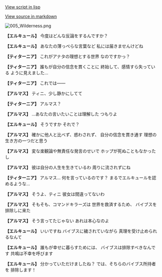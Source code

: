 [View script in lisp](../scripts/110150441.txt)

[View source in markdown](110150441.md)

![005_Wilderness.png](../images/backgrounds/005_Wilderness.png)

**【エルキュール】**
今度はどんな反論をするんですか？

**【エルキュール】**
あなたの薄っぺらな言葉など
私には届きませんけどね

**【ティターニア】**
これがアナタの理想とする世界
なのですかっ？

**【ティターニア】**
誰もが自分の信念を貫くことに
終始して、感情すら失っている
ように見えました…

**【ティターニア】**
これでは――

**【アルマス】**
ティニ、少し静かにしてて

**【ティターニア】**
アルマス？

**【アルマス】**
…あなたの言いたいことは理解した
つもりよ

**【エルキュール】**
そうですか
それで？

**【アルマス】**
確かに他人と比べず、惑わされず、
自分の信念を貫き通す
理想の生き方の一つだと思う

**【アルマス】**
変な楽観論や無責任な発言のせいで
ホップが死ぬこともなかったし

**【アルマス】**
彼は自分の人生を生きているわ
周りに流されずにね

**【ティターニア】**
アルマス…
何を言っているのです？
まるでエルキュールを認めるような…

**【アルマス】**
そうよ、ティニ
彼女は間違ってないわ

**【アルマス】**
そもそも、コマンドキラーズは
世界を救済するため、
バイブスを排除しに来た

**【アルマス】**
そう言ってたじゃない
あれは本心なのよ

**【エルキュール】**
いいですね
バイブスに穢されていながら
真理を受け止められるなんて

**【エルキュール】**
誰もが幸せに暮らすためには、
バイブスは排除すべきなんです
共鳴は不幸を呼びます

**【エルキュール】**
分かっていただけましたね？
では、そちらのバイブス所持者を
排除します！